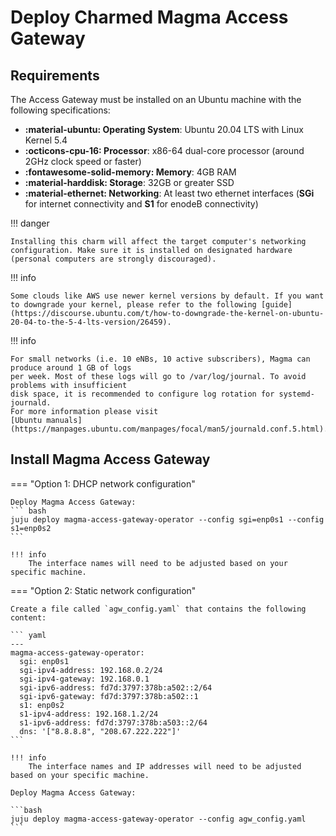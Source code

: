 # Deploy Charmed Magma Access Gateway

## Requirements

The Access Gateway must be installed on an Ubuntu machine with the following specifications:

- **:material-ubuntu: Operating System**: Ubuntu 20.04 LTS with Linux Kernel 5.4
- **:octicons-cpu-16: Processor**: x86-64 dual-core processor (around 2GHz clock speed or faster)
- **:fontawesome-solid-memory: Memory**: 4GB RAM
- **:material-harddisk: Storage**: 32GB or greater SSD
- **:material-ethernet: Networking**: At least two ethernet interfaces (**SGi** for internet connectivity and **S1** for enodeB connectivity)


!!! danger

    Installing this charm will affect the target computer's networking configuration. Make sure it is installed on designated hardware (personal computers are strongly discouraged).

!!! info

    Some clouds like AWS use newer kernel versions by default. If you want to downgrade your kernel, please refer to the following [guide](https://discourse.ubuntu.com/t/how-to-downgrade-the-kernel-on-ubuntu-20-04-to-the-5-4-lts-version/26459).

!!! info

    For small networks (i.e. 10 eNBs, 10 active subscribers), Magma can produce around 1 GB of logs
    per week. Most of these logs will go to /var/log/journal. To avoid problems with insufficient 
    disk space, it is recommended to configure log rotation for systemd-journald. 
    For more information please visit 
    [Ubuntu manuals](https://manpages.ubuntu.com/manpages/focal/man5/journald.conf.5.html).

## Install Magma Access Gateway

=== "Option 1: DHCP network configuration"
    
    Deploy Magma Access Gateway:
    ``` bash
    juju deploy magma-access-gateway-operator --config sgi=enp0s1 --config s1=enp0s2
    ```
    
    !!! info
        The interface names will need to be adjusted based on your specific machine.


=== "Option 2: Static network configuration"

    Create a file called `agw_config.yaml` that contains the following content:

    ``` yaml
    ---
    magma-access-gateway-operator:
      sgi: enp0s1
      sgi-ipv4-address: 192.168.0.2/24
      sgi-ipv4-gateway: 192.168.0.1
      sgi-ipv6-address: fd7d:3797:378b:a502::2/64
      sgi-ipv6-gateway: fd7d:3797:378b:a502::1
      s1: enp0s2
      s1-ipv4-address: 192.168.1.2/24
      s1-ipv6-address: fd7d:3797:378b:a503::2/64
      dns: '["8.8.8.8", "208.67.222.222"]'
    ```

    !!! info
        The interface names and IP addresses will need to be adjusted based on your specific machine.

    Deploy Magma Access Gateway:

    ```bash
    juju deploy magma-access-gateway-operator --config agw_config.yaml
    ```


